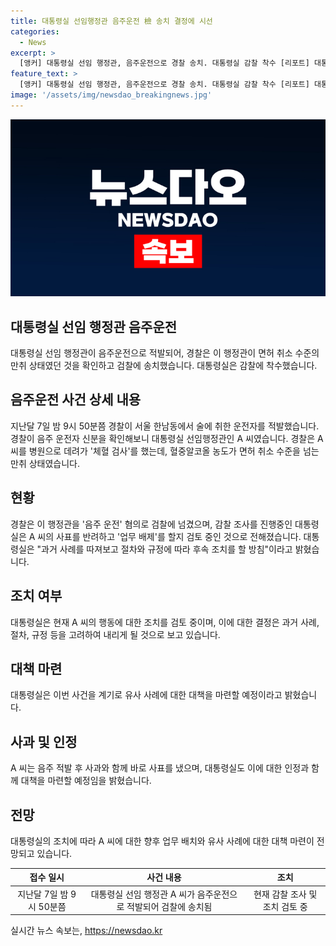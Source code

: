 ```yaml
---
title: 대통령실 선임행정관 음주운전 檢 송치 결정에 시선
categories:
  - News
excerpt: >
  [앵커] 대통령실 선임 행정관, 음주운전으로 경찰 송치. 대통령실 감찰 착수 [리포트] 대통령실 선임 행정관이 음주운전으로 적발됐으며, 혈중알코올 농도가 면허 취소 수준의 만취 상태였다고 경찰이 확인했습니다. A 씨는 음주 적발 후 사표를 냈지만, 대통령실은 사표를 반려하고 업무 배제를 검토 중입니다. TV조선 주원진입니다.
feature_text: >
  [앵커] 대통령실 선임 행정관, 음주운전으로 경찰 송치. 대통령실 감찰 착수 [리포트] 대통령실 선임 행정관이 음주운전으로 적발됐으며, 혈중알코올 농도가 면허 취소 수준의 만취 상태였다고 경찰이 확인했습니다. A 씨는 음주 적발 후 사표를 냈지만, 대통령실은 사표를 반려하고 업무 배제를 검토 중입니다. TV조선 주원진입니다.
image: '/assets/img/newsdao_breakingnews.jpg'
---
```


<p><img src="/assets/img/newsdao_breakingnews.jpg" alt="bookingtag 속보" /></p>

<h2 data-ke-size="size26">대통령실 선임 행정관 음주운전</h2>

<p data-ke-size="size16">대통령실 선임 행정관이 음주운전으로 적발되어, 경찰은 이 행정관이 면허 취소 수준의 만취 상태였던 것을 확인하고 검찰에 송치했습니다. 대통령실은 감찰에 착수했습니다.</p>

<h2 data-ke-size="size26">음주운전 사건 상세 내용</h2>

<p data-ke-size="size16">지난달 7일 밤 9시 50분쯤 경찰이 서울 한남동에서 술에 취한 운전자를 적발했습니다. 경찰이 음주 운전자 신분을 확인해보니 대통령실 선임행정관인 A 씨였습니다. 경찰은 A 씨를 병원으로 데려가 '체혈 검사'를 했는데, 혈중알코올 농도가 면허 취소 수준을 넘는 만취 상태였습니다.</p>

<h2 data-ke-size="size26">현황</h2>

<p data-ke-size="size16">경찰은 이 행정관을 '음주 운전' 혐의로 검찰에 넘겼으며, 감찰 조사를 진행중인 대통령실은 A 씨의 사표를 반려하고 '업무 배제'를 할지 검토 중인 것으로 전해졌습니다. 대통령실은 "과거 사례를 따져보고 절차와 규정에 따라 후속 조치를 할 방침"이라고 밝혔습니다.</p>

<h2 data-ke-size="size26">조치 여부</h2>

<p data-ke-size="size16">대통령실은 현재 A 씨의 행동에 대한 조치를 검토 중이며, 이에 대한 결정은 과거 사례, 절차, 규정 등을 고려하여 내리게 될 것으로 보고 있습니다.</p>

<h2 data-ke-size="size26">대책 마련</h2>

<p data-ke-size="size16">대통령실은 이번 사건을 계기로 유사 사례에 대한 대책을 마련할 예정이라고 밝혔습니다.</p>

<h2 data-ke-size="size26">사과 및 인정</h2>

<p data-ke-size="size16">A 씨는 음주 적발 후 사과와 함께 바로 사표를 냈으며, 대통령실도 이에 대한 인정과 함께 대책을 마련할 예정임을 밝혔습니다.</p>

<h2 data-ke-size="size26">전망</h2>

<p data-ke-size="size16">대통령실의 조치에 따라 A 씨에 대한 향후 업무 배치와 유사 사례에 대한 대책 마련이 전망되고 있습니다.</p>

<table>
    <thead>
        <tr>
            <th style="text-align: center;">접수 일시</th>
            <th style="text-align: center;">사건 내용</th>
            <th style="text-align: center;">조치</th>
        </tr>
    </thead>
    <tbody>
        <tr>
            <td style="text-align: center;">지난달 7일 밤 9시 50분쯤</td>
            <td style="text-align: center;">대통령실 선임 행정관 A 씨가 음주운전으로 적발되어 검찰에 송치됨</td>
            <td style="text-align: center;">현재 감찰 조사 및 조치 검토 중</td>
        </tr>
    </tbody>
</table>
실시간 뉴스 속보는, <a href="https://newsdao.kr" rel="dofollow">https://newsdao.kr</a>


